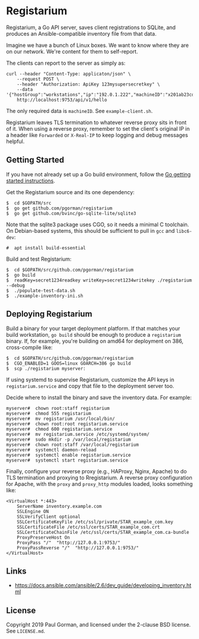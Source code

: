 Registarium
========================================

Registarium, a Go API server, saves client registrations to SQLite, and produces an Ansible-compatible inventory file from that data.

Imagine we have a bunch of Linux boxes.
We want to know where they are on our network.
We're content for them to self-report.

The clients can report to the server as simply as:

```
curl --header "Content-Type: applicaton/json" \
	--request POST \
	--header "Authorization: ApiKey 123mysupersecretkey" \
	--data '{"hostGroup":"workstations","ip":"192.0.1.222","machineID":"x201ab23cd45ef67"}'
	http://localhost:9753/api/v1/hello
```

The only required data is `machineID`.
See `example-client.sh`.

Registarium leaves TLS termination to whatever reverse proxy sits in front of it.
When using a reverse proxy, remember to set the client's original IP in a header like `Forwarded` or `X-Real-IP` to keep logging and debug messages helpful.


Getting Started
----------------------------------------

If you have not already set up a Go build environment, follow the [Go getting started instructions](https://golang.org/doc/install).

Get the Registarium source and its one dependency:

```
$  cd $GOPATH/src
$  go get github.com/pgorman/registarium
$  go get github.com/bvinc/go-sqlite-lite/sqlite3
```

Note that the sqlite3 package uses CGO, so it needs a minimal C toolchain.
On Debian-based systems, this should be sufficient to pull in `gcc` and `libc6-dev`:

```
#  apt install build-essential
```

Build and test Registarium:

```
$  cd $GOPATH/src/github.com/pgorman/registarium
$  go build
$  readKey=secret1234readkey writeKey=secret1234writekey ./registarium --debug
$  ./populate-test-data.sh
$  ./example-inventory-ini.sh
```


Deploying Registarium
----------------------------------------

Build a binary for your target deployment platform.
If that matches your build workstation, `go build` should be enough to produce a `registarium` binary.
If, for example, you're building on amd64 for deployment on 386, cross-compile like:

```
$  cd $GOPATH/src/github.com/pgorman/registarium
$  CGO_ENABLED=1 GOOS=linux GOARCH=386 go build
$  scp ./registarium myserver:
```

If using systemd to supervise Registarium, customize the API keys in `registarium.service` and copy that file to the deployment server too.

Decide where to install the binary and save the inventory data.
For example:

```
myserver#  chown root:staff registarium
myserver#  chmod 555 registarium
myserver#  mv registarium /usr/local/bin/
myserver#  chown root:root registarium.service
myserver#  chmod 600 registarium.service
myserver#  mv registarium.service /etc/systemd/system/
myserver#  sudo mkdir -p /var/local/registarium
myserver#  chown root:staff /var/local/registarium
myserver#  systemctl daemon-reload
myserver#  systemctl enable registarium.service
myserver#  systemctl start registarium.service
```

Finally, configure your reverse proxy (e.g., HAProxy, Nginx, Apache) to do TLS termination and proxying to Rregistarium.
A reverse proxy configuration for Apache, with the `proxy` and `proxy_http` modules loaded, looks something like:

```
<VirtualHost *:443>
	ServerName inventory.example.com
	SSLEngine ON
	SSLVerifyClient optional
	SSLCertificateKeyFile /etc/ssl/private/STAR_example_com.key
	SSLCertificateFile /etc/ssl/certs/STAR_example_com.crt
	SSLCertificateChainFile /etc/ssl/certs/STAR_example_com.ca-bundle
	ProxyPreserveHost On
	ProxyPass "/"  "http://127.0.0.1:9753/"
	ProxyPassReverse "/"  "http://127.0.0.1:9753/"
</VirtualHost>
```


Links
----------------------------------------

- https://docs.ansible.com/ansible/2.6/dev_guide/developing_inventory.html


License
----------------------------------------

Copyright 2019 Paul Gorman, and licensed under the 2-clause BSD license.
See `LICENSE.md`.
